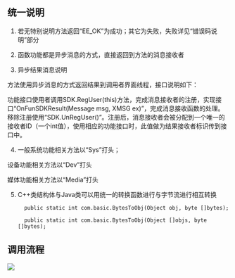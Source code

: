 ## 统一说明

1) 若无特别说明方法返回“EE_OK”为成功；其它为失败，失败详见“错误码说明”部分

2) 函数功能都是异步消息的方式，直接返回到方法的消息接收者

3) 异步结果消息说明

方法使用异步消息的方式返回结果到调用者界面线程，接口说明如下：

功能接口使用者调用SDK.RegUser(this)方法，完成消息接收者的注册，实现接口“OnFunSDKResult(Message msg, XMSG ex)”，完成消息接收函数的处理。移除注册使用“SDK.UnRegUser()”。注册后，消息接收者会被分配到一个唯一的接收者ID（一个int值），使用相应的功能接口时，此值做为结果接收者标识传到接口中。

4) 一般系统功能相关方法以“Sys”打头；

设备功能相关方法以“Dev”打头

媒体功能相关方法以“Media”打头

5) C++类结构体与Java类可以用统一的转换函数进行与字节流进行相互转换

	     public static int com.basic.BytesToObj(Object obj, byte []bytes);
	
	     public static int com.basic.BytesToObj(Object []objs, byte []bytes);

## 调用流程

<div><img src="http://open.xmeye.net/upload/image/20160516/1463375625617066148.png"></div>
